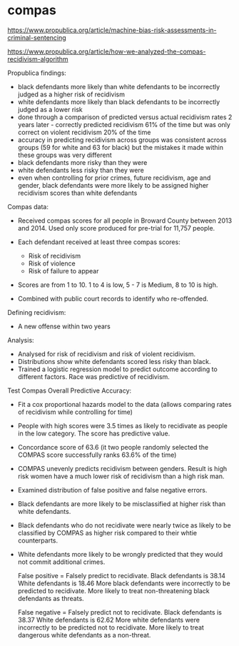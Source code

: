 # compas

https://www.propublica.org/article/machine-bias-risk-assessments-in-criminal-sentencing

https://www.propublica.org/article/how-we-analyzed-the-compas-recidivism-algorithm

Propublica findings:
- black defendants more likely than white defendants to be incorrectly judged as a higher risk of recidivism
- white defendants more likely than black defendants to be incorrectly judged as a lower risk
- done through a comparison of predicted versus actual recidivism rates 2 years later - correctly predicted recidivism 61% of the time but was only correct on violent recidivism 20% of the time
- accuracy in predicting recidivism across groups was consistent across groups (59 for white and 63 for black) but the mistakes it made within these groups was very different
- black defendants more risky than they were
- white defendants less risky than they were
- even when controlling for prior crimes, future recidivism, age and gender, black defendants were more likely to be assigned higher recidivism scores than white defendants

Compas data:
- Received compas scores for all people in Broward County between 2013 and 2014. Used only score produced for pre-trial for 11,757 people.

- Each defendant received at least three compas scores:
  - Risk of recidivism
  - Risk of violence
  - Risk of failure to appear
- Scores are from 1 to 10. 1 to 4 is low, 5 - 7 is Medium, 8 to 10 is high.
- Combined with public court records to identify who re-offended.

Defining recidivism:
- A new offense within two years


Analysis:
- Analysed for risk of recidivism and risk of violent recidivism.
- Distributions show white defendants scored less risky than black.
- Trained a logistic regression model to predict outcome according to different factors. Race was predictive of recidivism.


Test Compas Overall Predictive Accuracy:
- Fit a cox proportional hazards model to the data (allows comparing rates of recidivism while controlling for time)
- People with high scores were 3.5 times as likely to recidivate as people in the low category. The score has predictive value.
- Concordance score of 63.6 (it two people randomly selected the COMPAS score successfully ranks 63.6% of the time)
- COMPAS unevenly predicts recidivism between genders. Result is high risk women have a much lower risk of recidivism than a high risk man.
- Examined distribution of false positive and false negative errors.
- Black defendants are more likely to be misclassified at higher risk than white defendants.
- Black defendants who do not recidivate were nearly twice as likely to be classified by COMPAS as higher risk compared to their whtie counterparts.
- White defendants more likely to be wrongly predicted that they would not commit additional crimes.

  False positive = Falsely predict to recidivate.
  Black defendants is 38.14
  White defendants is 18.46
  More black defendants were incorrectly to be predicted to recidivate. More likely to treat non-threatening black defendants as threats.

  False negative = Falsely predict not to recidivate.
  Black defendants is 38.37
  White defendants is 62.62
  More white defendants were incorrectly to be predicted not to recidivate. More likely to treat dangerous white defendants as a non-threat.
